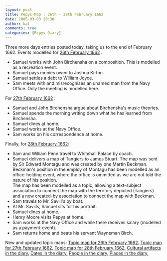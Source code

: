 ```yaml
---
layout: post
title: Pepys-Map : 26th - 28th February 1662
date: 2005-03-03 20:30
author: kal
comments: true
categories: [Pepys Diary]
---
```

Three more days entries posted today, taking us to the end of February 1662.
Events modelled for <a href="http://www.pepysdiary.com/archive/1662/02/26/index.php">26th February 1662</a> :
<ul><li>Samuel works with John Birchensha on a composition. This is modelled as a recreation event.</li>
<li>Samuel pays monies owed to Joshua Kirton.</li>
<li>Samuel settles a debt to William Joyce.</li>
<li>Sam meets with and misrecognises an unamed man from the Navy Office. Only the meeting is modelled here.</li></ul>
For <a href="http://www.pepysdiary.com/archive/1662/02/27/index.php">27th February 1662</a> :
<ul><li>Samuel and John Birchensha argue about Birchensha's music theories.</li>
<li>Samuel spends the morning writing down what he has learned from Birchensha.</li>
<li>Samuel dines at home.</li>
<li>Samuel works at the Navy Office.</li>
<li>Sam works on his correspondence at home.</li></ul>
Finally, for <a href="http://www.pepysdiary.com/archive/1662/02/28/index.php">28th February 1662</a>:
<ul><li>Sam and William Penn travel to Whitehall Palace by coach.</li>
<li>Samuel delivers a map of Tangiers to James Stuart. The map was sent by Sir Edward Montagu and was created by one Martin Beckman. Beckman's position in the employ of Montagu has been modelled as an office-holding event, where the office is ommitted as we are not told the nature of his position.<br/> The map has been modelled as a topic, allowing a text-subject association to connect the map with the territory depicted (Tangiers) and a new created-by association to connect the map with Beckman.</li>
<li>Sam travels to Mr. Savill's by boat.</li>
<li>At Mr. Savills, Samuel sits for his portrait.</li>
<li>Samuel dines at home.</li>
<li>Henry Moore visits Pepys at home.</li>
<li>Sam works at the Navy Office and while there receives salary (modelled as  a payment-event).</li>
<li>Sam returns home and beats his servant Wayneman Birch.</li></ul>

<!--more-->
New and updated topic maps:
<a href="http://www.techquila.com/blog/archives/16620226.ltm">Topic map for 26th February 1662.</a>
<a href="http://www.techquila.com/blog/archives/16620227.ltm">Topic map for 27th February 1662.</a>
<a href="http://www.techquila.com/blog/archives/16620228.ltm">Topic map for 28th February 1662.</a>
<a href="http://www.techquila.com/blog/archives/pepys-diary-culture.ltm">Cultural artifacts in the diary.</a>
<a href="http://www.techquila.com/blog/archives/pepys-diary-dates.ltm">Dates in the diary.</a>
<a href="http://www.techquila.com/blog/archives/pepys-diary-people.ltm">People in the diary.</a>
<a href="http://www.techquila.com/blog/archives/pepys-diary-places.ltm">Places in the diary.</a>

